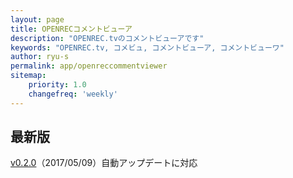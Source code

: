 ```yaml
---
layout: page
title: OPENRECコメントビューア
description: "OPENREC.tvのコメントビューアです"
keywords: "OPENREC.tv, コメビュ, コメントビューア, コメントビューワ"
author: ryu-s
permalink: app/openreccommentviewer
sitemap:
    priority: 1.0
    changefreq: 'weekly'	
---
```


## 最新版
[v0.2.0](http://int-main.ddo.jp/app/OpenrecCommentViewer_v0.2.0.zip)（2017/05/09）自動アップデートに対応  
